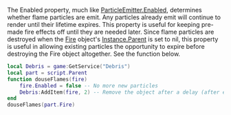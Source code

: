 The Enabled property, much like [ParticleEmitter.Enabled](https://developer.roblox.com/en-us/api-reference/property/ParticleEmitter/Enabled), determines whether flame particles are emit. Any particles already emit will continue to render until their lifetime expires. This property is useful for keeping pre-made fire effects off until they are needed later. Since flame particles are destroyed when the [Fire](https://developer.roblox.com/en-us/api-reference/class/Fire) object's [Instance.Parent](https://developer.roblox.com/en-us/api-reference/property/Instance/Parent) is set to nil, this property is useful in allowing existing particles the opportunity to expire before destroying the Fire object altogether. See the function below.

```Lua
local Debris = game:GetService("Debris")
local part = script.Parent
function douseFlames(fire)
    fire.Enabled = false -- No more new particles
    Debris:AddItem(fire, 2) -- Remove the object after a delay (after existing particles have expired)
end
douseFlames(part.Fire)
```